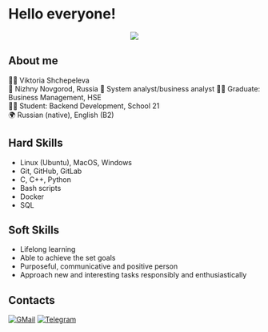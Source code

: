 # Hello everyone!
<div id="header" align="center">
  <a href="https://youtu.be/poa_QBvtIBA"> <img src="https://gist.github.com/brudnak/aba00c9a1c92d226f68e8ad8ba1e0a40/raw/e1e4a92f6072d15014f19aa8903d24a1ac0c41a4/nyan-cat.gif"/> </a>
</div>

## About me

:raising_hand_woman: Viktoria Shchepeleva  
:round_pushpin:  Nizhny Novgorod, Russia
:briefcase: System analyst/business analyst
:woman_student: Graduate: Business Management, HSE  
:woman_technologist: Student: Backend Development, School 21  
:earth_africa: Russian (native), English (B2)  

## Hard Skills

- Linux (Ubuntu), MacOS, Windows
- Git, GitHub, GitLab  
- C, C++, Python
- Bash scripts
- Docker
- SQL

## Soft Skills

- Lifelong learning  
- Able to achieve the set goals  
- Purposeful, communicative and positive person  
- Approach new and interesting tasks responsibly and enthusiastically  

## Contacts

 [![GMail](https://img.shields.io/badge/Gmail-D14836?style=for-the-badge&logo=gmail&logoColor=white)](mailto:sshinoxy@gmail.com)
 [![Telegram](https://img.shields.io/badge/Telegram-2CA5E0?style=for-the-badge&logo=telegram&logoColor=white)](https://t.me/shinoxy)

